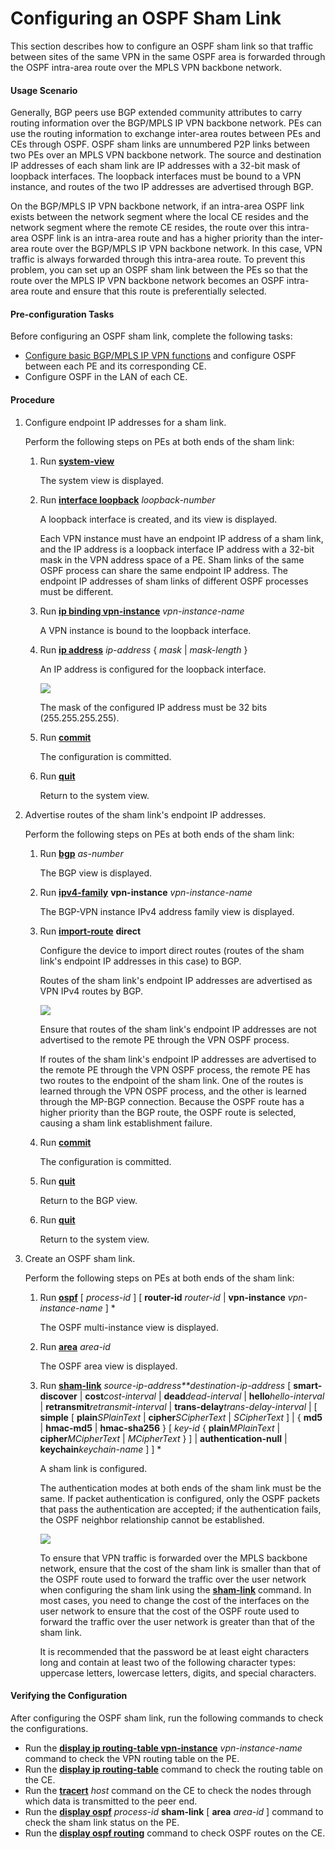 Configuring an OSPF Sham Link
=============================

This section describes how to configure an OSPF sham link so that traffic between sites of the same VPN in the same OSPF area is forwarded through the OSPF intra-area route over the MPLS VPN backbone network.

#### Usage Scenario

Generally, BGP peers use BGP extended community attributes to carry routing information over the BGP/MPLS IP VPN backbone network. PEs can use the routing information to exchange inter-area routes between PEs and CEs through OSPF. OSPF sham links are unnumbered P2P links between two PEs over an MPLS VPN backbone network. The source and destination IP addresses of each sham link are IP addresses with a 32-bit mask of loopback interfaces. The loopback interfaces must be bound to a VPN instance, and routes of the two IP addresses are advertised through BGP.

On the BGP/MPLS IP VPN backbone network, if an intra-area OSPF link exists between the network segment where the local CE resides and the network segment where the remote CE resides, the route over this intra-area OSPF link is an intra-area route and has a higher priority than the inter-area route over the BGP/MPLS IP VPN backbone network. In this case, VPN traffic is always forwarded through this intra-area route. To prevent this problem, you can set up an OSPF sham link between the PEs so that the route over the MPLS IP VPN backbone network becomes an OSPF intra-area route and ensure that this route is preferentially selected.


#### Pre-configuration Tasks

Before configuring an OSPF sham link, complete the following tasks:

* [Configure basic BGP/MPLS IP VPN functions](dc_vrp_mpls-l3vpn-v4_cfg_0154.html) and configure OSPF between each PE and its corresponding CE.
* Configure OSPF in the LAN of each CE.

#### Procedure

1. Configure endpoint IP addresses for a sham link. 
   
   
   
   Perform the following steps on PEs at both ends of the sham link:
   
   
   
   1. Run [**system-view**](cmdqueryname=system-view)
      
      
      
      The system view is displayed.
   2. Run [**interface loopback**](cmdqueryname=interface+loopback) *loopback-number*
      
      
      
      A loopback interface is created, and its view is displayed.
      
      Each VPN instance must have an endpoint IP address of a sham link, and the IP address is a loopback interface IP address with a 32-bit mask in the VPN address space of a PE. Sham links of the same OSPF process can share the same endpoint IP address. The endpoint IP addresses of sham links of different OSPF processes must be different.
   3. Run [**ip binding vpn-instance**](cmdqueryname=ip+binding+vpn-instance) *vpn-instance-name*
      
      
      
      A VPN instance is bound to the loopback interface.
   4. Run [**ip address**](cmdqueryname=ip+address) *ip-address* { *mask* | *mask-length* }
      
      
      
      An IP address is configured for the loopback interface.
      
      
      
      ![](../../../../public_sys-resources/note_3.0-en-us.png) 
      
      The mask of the configured IP address must be 32 bits (255.255.255.255).
   5. Run [**commit**](cmdqueryname=commit)
      
      
      
      The configuration is committed.
   6. Run [**quit**](cmdqueryname=quit)
      
      
      
      Return to the system view.
2. Advertise routes of the sham link's endpoint IP addresses.
   
   
   
   Perform the following steps on PEs at both ends of the sham link:
   
   
   
   1. Run [**bgp**](cmdqueryname=bgp) *as-number*
      
      
      
      The BGP view is displayed.
   2. Run [**ipv4-family**](cmdqueryname=ipv4-family) **vpn-instance** *vpn-instance-name*
      
      
      
      The BGP-VPN instance IPv4 address family view is displayed.
   3. Run [**import-route**](cmdqueryname=import-route) **direct**
      
      
      
      Configure the device to import direct routes (routes of the sham link's endpoint IP addresses in this case) to BGP.
      
      Routes of the sham link's endpoint IP addresses are advertised as VPN IPv4 routes by BGP.
      
      ![](../../../../public_sys-resources/note_3.0-en-us.png) 
      
      Ensure that routes of the sham link's endpoint IP addresses are not advertised to the remote PE through the VPN OSPF process.
      
      If routes of the sham link's endpoint IP addresses are advertised to the remote PE through the VPN OSPF process, the remote PE has two routes to the endpoint of the sham link. One of the routes is learned through the VPN OSPF process, and the other is learned through the MP-BGP connection. Because the OSPF route has a higher priority than the BGP route, the OSPF route is selected, causing a sham link establishment failure.
   4. Run [**commit**](cmdqueryname=commit)
      
      
      
      The configuration is committed.
   5. Run [**quit**](cmdqueryname=quit)
      
      
      
      Return to the BGP view.
   6. Run [**quit**](cmdqueryname=quit)
      
      
      
      Return to the system view.
3. Create an OSPF sham link.
   
   
   
   Perform the following steps on PEs at both ends of the sham link:
   
   
   
   1. Run [**ospf**](cmdqueryname=ospf) [ *process-id* ] [ **router-id** *router-id* | **vpn-instance** *vpn-instance-name* ] \*
      
      
      
      The OSPF multi-instance view is displayed.
   2. Run [**area**](cmdqueryname=area) *area-id*
      
      
      
      The OSPF area view is displayed.
   3. Run **[**sham-link**](cmdqueryname=sham-link)** *source-ip-address**destination-ip-address* [ **smart-discover** | **cost***cost-interval* | **dead***dead-interval* | **hello***hello-interval* | **retransmit***retransmit-interval* | **trans-delay***trans-delay-interval* | [ **simple** [ **plain***SPlainText* | **cipher***SCipherText* | *SCipherText* ] | { **md5** | **hmac-md5** | **hmac-sha256** } [ *key-id* { **plain***MPlainText* | **cipher***MCipherText* | *MCipherText* } ] | **authentication-null** | **keychain***keychain-name* ] ] \*
      
      
      
      A sham link is configured.
      
      
      
      The authentication modes at both ends of the sham link must be the same. If packet authentication is configured, only the OSPF packets that pass the authentication are accepted; if the authentication fails, the OSPF neighbor relationship cannot be established.
      
      ![](../../../../public_sys-resources/note_3.0-en-us.png) 
      
      To ensure that VPN traffic is forwarded over the MPLS backbone network, ensure that the cost of the sham link is smaller than that of the OSPF route used to forward the traffic over the user network when configuring the sham link using the [**sham-link**](cmdqueryname=sham-link) command. In most cases, you need to change the cost of the interfaces on the user network to ensure that the cost of the OSPF route used to forward the traffic over the user network is greater than that of the sham link.
      
      It is recommended that the password be at least eight characters long and contain at least two of the following character types: uppercase letters, lowercase letters, digits, and special characters.

#### Verifying the Configuration

After configuring the OSPF sham link, run the following commands to check the configurations.

* Run the [**display ip routing-table vpn-instance**](cmdqueryname=display+ip+routing-table+vpn-instance) *vpn-instance-name* command to check the VPN routing table on the PE.
* Run the [**display ip routing-table**](cmdqueryname=display+ip+routing-table) command to check the routing table on the CE.
* Run the [**tracert**](cmdqueryname=tracert) *host* command on the CE to check the nodes through which data is transmitted to the peer end.
* Run the [**display ospf**](cmdqueryname=display+ospf) *process-id* **sham-link** [ **area** *area-id* ] command to check the sham link status on the PE.
* Run the [**display ospf routing**](cmdqueryname=display+ospf+routing) command to check OSPF routes on the CE.
